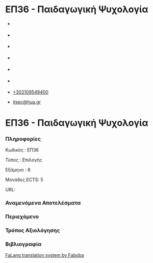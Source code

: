 ΕΠ36 - Παιδαγωγική Ψυχολογία
===============  

*   [](https://www.facebook.com/ditharokopio)
*   [](https://www.youtube.com/channel/UCEHkYirpXF1nSLxDCrfDZ4A)
*   [](https://www.linkedin.com/company/77699385)
*   [](https://www.instagram.com/dithua)

*   [](https://dit.hua.gr/index.php/el/studies/undergraduate-studies?view=article&id=1899:ep261-proegmena-themata-leitourgikon-systematon&catid=93:dit-undergraduate-courses-5)
*   [](https://dit.hua.gr/index.php/en/studies/undergraduate-studies?view=article&id=1899:ep261-advanced-topics-in-operating-systems&catid=93:dit-undergraduate-courses-5)

*   [+302109549400](tel:+302109549400)
*   [itsec@hua.gr](mailto:itsec@hua.gr)

ΕΠ36 - Παιδαγωγική Ψυχολογία
============================

### Πληροφορίες

Κωδικός : ΕΠ36

Τύπος : Επιλογής

Εξάμηνο : 8

Μονάδες ECTS: 5

URL:[](https://dit.hua.gr/)

### Αναμενόμενα Αποτελέσματα

### Περιεχόμενο

### Τρόπος Αξιολόγησης

### Βιβλιογραφία

[FaLang translation system by Faboba](http://www.faboba.com/ "Faboba : Création de composantJoomla")

[](https://dit.hua.gr/index.php/el/studies/undergraduate-studies?view=article&id=1931:ep36-paidagogike-psychologia&catid=96#)